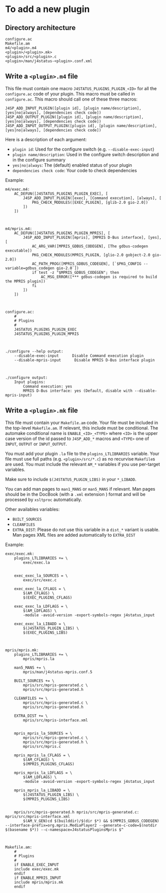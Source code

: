 To add a new plugin
===================

Directory architecture
----------------------

    configure.ac
    Makefile.am
    m4/<plugin>.m4
    <plugin>/<plugin>.mk>
    <plugin>/src/<plugin>.c
    <plugin>/man/j4status-<plugin>.conf.xml

Write a `<plugin>.m4` file
--------------------------

This file must contain one macro `J4STATUS_PLUGINS_PLUGIN_<ID>` for all the `configure.ac` code of your plugin.
This macro must be called in `configure.ac`.
This macro should call one of these three macros:

    J4SP_ADD_INPUT_PLUGIN([plugin id], [plugin name/description], [yes|no|always], [dependencies check code])
    J4SP_ADD_OUTPUT_PLUGIN([plugin id], [plugin name/description], [yes|no|always], [dependencies check code])
    J4SP_ADD_INPUT_OUTPUT_PLUGIN([plugin id], [plugin name/description], [yes|no|always], [dependencies check code])

Here is a description of each argument:

* `plugin id`: Used for the configure switch (e.g. `--disable-exec-input`)
* `plugin name/description`: Used in the configure switch description and in the configure summary
* `yes|no|always`: The (default) enabled status of your plugin
* `dependencies check code`: Your code to check dependencies

Example:

    m4/exec.m4:
        AC_DEFUN([J4STATUS_PLUGINS_PLUGIN_EXEC], [
            J4SP_ADD_INPUT_PLUGIN([exec], [Command execution], [always], [
                PKG_CHECK_MODULES([EXEC_PLUGIN], [glib-2.0 gio-2.0])
            ])
        ])



    m4/mpris.m4:
        AC_DEFUN([J4STATUS_PLUGINS_PLUGIN_MPRIS], [
            J4SP_ADD_INPUT_PLUGIN([mpris], [MPRIS D-Bus interface], [yes], [
                AC_ARG_VAR([MPRIS_GDBUS_CODEGEN], [The gdbus-codegen executable])
                PKG_CHECK_MODULES(MPRIS_PLUGIN, [glio-2.0 gobject-2.0 gio-2.0])
                AC_PATH_PROG([MPRIS_GDBUS_CODEGEN], [`$PKG_CONFIG --variable=gdbus_codegen gio-2.0`])
                if test -z "$MPRIS_GDBUS_CODEGEN"; then
                    AC_MSG_ERROR([*** gdbus-codegen is required to build the MPRIS plugin])
                fi
            ])
        ])



    configure.ac:
        #
        # Plugins
        #
        J4STATUS_PLUGINS_PLUGIN_EXEC
        J4STATUS_PLUGINS_PLUGIN_MPRIS



    ./configure --help output:
        --disable-exec-input      Disable Command execution plugin
        --disable-mpris-input      Disable MPRIS D-Bus interface plugin



    ./configure output:
        Input plugins:
            Command execution: yes
            MPRIS D-Bus interface: yes (Default, disable with --disable-mpris-input)

Write a `<plugin>.mk` file
--------------------------

This file must contain your `Makefile.am` code.
Your file must be included in the top-level `Makefile.am`.
If relevant, this include must be conditional.
The automake conditional name is `ENABLE_<ID>_<TYPE>` where
`<ID>` is the upper case version of the id passed to `J4SP_ADD_*` macros and
`<TYPE>` one of `INPUT`, `OUTPUT` or `INPUT_OUTPUT`.

You must add your plugin `.la` file to the `plugins_LTLIBRARIES` variable.
Your file must use full paths (e.g. `<plugin>/src/*.c`) as no recurvise `Makefile`s are used.
You must include the relevant `AM_*` variables if you use per-target variables.

Make sure to include `$(J4STATUS_PLUGIN_LIBS)` in your `*_LIBADD`.

You can add man pages to `man1_MANS` or `man5_MANS` if relevant.
Man pages should be in the DocBook (with a `.xml` extension ) format and
will be processed by `xsltproc` automatically.

Other availables variables:

* `BUILT_SOURCES`
* `CLEANFILES`
* `EXTRA_DIST`: Please do not use this variable in a `dist_*` variant is usable.
    Man pages XML files are added automatically to `EXTRA_DIST`

Example:

    exec/exec.mk:
        plugins_LTLIBRARIES += \
            exec/exec.la


        exec_exec_la_SOURCES = \
            exec/src/exec.c

        exec_exec_la_CFLAGS = \
            $(AM_CFLAGS) \
            $(EXEC_PLUGINS_CFLAGS)

        exec_exec_la_LDFLAGS = \
            $(AM_LDFLAGS) \
            -module -avoid-version -export-symbols-regex j4status_input

        exec_exec_la_LIBADD = \
            $(J4STATUS_PLUGIN_LIBS) \
            $(EXEC_PLUGINS_LIBS)



    mpris/mpris.mk:
        plugins_LTLIBRARIES += \
            mpris/mpris.la

        man5_MANS += \
            mpris/man/j4status-mpris.conf.5

        BUILT_SOURCES += \
            mpris/src/mpris-generated.c \
            mpris/src/mpris-generated.h

        CLEANFILES += \
            mpris/src/mpris-generated.c \
            mpris/src/mpris-generated.h

        EXTRA_DIST += \
            mpris/src/mpris-interface.xml


        mpris_mpris_la_SOURCES = \
            mpris/src/mpris-generated.c \
            mpris/src/mpris-generated.h \
            mpris/src/mpris.c

        mpris_mpris_la_CFLAGS = \
            $(AM_CFLAGS) \
            $(MPRIS_PLUGINS_CFLAGS)

        mpris_mpris_la_LDFLAGS = \
            $(AM_LDFLAGS) \
            -module -avoid-version -export-symbols-regex j4status_input

        mpris_mpris_la_LIBADD = \
            $(J4STATUS_PLUGIN_LIBS) \
            $(MPRIS_PLUGINS_LIBS)


        mpris/src/mpris-generated.h mpris/src/mpris-generated.c: mpris/src/mpris-interface.xml
            $(AM_V_GEN)cd $(builddir)/$(dir $*) && $(MPRIS_GDBUS_CODEGEN) --interface-prefix=org.mpris.MediaPlayer2 --generate-c-code=$(notdir $(basename $*)) --c-namespace=J4statusPluginsMpris $^



    Makefile.am:
        #
        # Plugins
        #
        if ENABLE_EXEC_INPUT
        include exec/exec.mk
        endif
        if ENABLE_MPRIS_INPUT
        include mpris/mpris.mk
        endif
